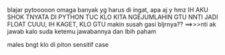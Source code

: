 blajar pytooooon omaga 
banyak yg harus di ingat, apa aj y hmz
IH AKU SHOK TNYATA DI PYTHON TUC KLO KITA NGEJUMLAHIN GTU NNTI JADI FLOAT CUUU, IH KAGET, KLO GTU makin susah gasi bljrnya??
==>>>nti ak jawab kalo suda ketemu jawabannya dan lbih paham

males bngt klo di piton sensitif case
